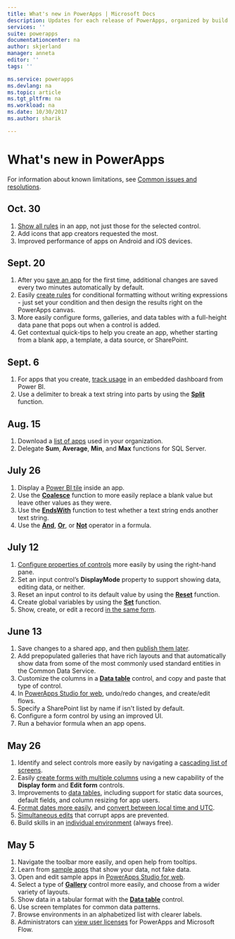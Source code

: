```yaml
---
title: What's new in PowerApps | Microsoft Docs
description: Updates for each release of PowerApps, organized by build number
services: ''
suite: powerapps
documentationcenter: na
author: skjerland
manager: anneta
editor: ''
tags: ''

ms.service: powerapps
ms.devlang: na
ms.topic: article
ms.tgt_pltfrm: na
ms.workload: na
ms.date: 10/30/2017
ms.author: sharik

---
```

# What's new in PowerApps
For information about known limitations, see [Common issues and resolutions](common-issues-and-resolutions.md).

## Oct. 30
1. [Show all rules](working-with-rules.md) in an app, not just those for the selected control.
2. Add icons that app creators requested the most.
3. Improved performance of apps on Android and iOS devices.

## Sept. 20
1. After you [save an app](save-publish-app.md) for the first time, additional changes are saved every two minutes automatically by default.
2. Easily [create rules](working-with-rules.md) for conditional formatting without writing expressions - just set your condition and then design the results right on the PowerApps canvas.
3. More easily configure forms, galleries, and data tables with a full-height data pane that pops out when a control is added.
4. Get contextual quick-tips to help you create an app, whether starting from a blank app, a template, a data source, or SharePoint.

## Sept. 6
1. For apps that you create, [track usage](app-analytics.md) in an embedded dashboard from Power BI.
2. Use a delimiter to break a text string into parts by using the **[Split](functions/function-split.md)** function.

## Aug. 15
1. Download a [list of apps](admin-view-apps.md) used in your organization.
2. Delegate **Sum**, **Average**, **Min**, and **Max** functions for SQL Server.

## July 26
1. Display a [Power BI tile](controls/control-power-bi-tile.md) inside an app.
2. Use the **[Coalesce](functions/function-isblank-isempty.md)** function to more easily replace a blank value but leave other values as they were.
3. Use the **[EndsWith](functions/function-startswith.md)** function to test whether a text string ends another text string.
4. Use the **[And](functions/operators.md)**, **[Or](functions/operators.md)**, or **[Not](functions/operators.md)** operator in a formula.

## July 12
1. [Configure properties of controls](add-configure-controls.md) more easily by using the right-hand pane.
2. Set an input control’s **DisplayMode** property to support showing data, editing data, or neither.
3. Reset an input control to its default value by using the **[Reset](functions/function-reset.md)** function.
4. Create global variables by using the **[Set](functions/function-set.md)** function.
5. Show, create, or edit a record [in the same form](functions/function-form.md).

## June 13
1. Save changes to a shared app, and then [publish them later](save-publish-app.md).
2. Add prepopulated galleries that have rich layouts and that automatically show data from some of the most commonly used standard entities in the Common Data Service.
3. Customize the columns in a **[Data table](controls/control-data-table.md)** control, and copy and paste that type of control.
4. In [PowerApps Studio for web](create-app-browser.md), undo/redo changes, and create/edit flows.
5. Specify a SharePoint list by name if isn't listed by default.
6. Configure a form control by using an improved UI.
7. Run a behavior formula when an app opens.

## May 26
1. Identify and select controls more easily by navigating a [cascading list of screens](add-configure-controls.md#find-and-select-a-screen-or-a-control).
2. Easily [create forms with multiple columns](working-with-form-layout.md) using a new capability of the **Display form** and **Edit form** controls.
3. Improvements to [data tables](controls/control-data-table.md), including support for static data sources, default fields, and column resizing for app users.
4. [Format dates more easily](controls/control-date-picker.md), and [convert between local time and UTC](functions/function-dateadd-datediff.md).
5. [Simultaneous edits](edit-app.md) that corrupt apps are prevented.
6. Build skills in an [individual environment](dev-community-plan.md) (always free).

## May 5
1. Navigate the toolbar more easily, and open help from tooltips.
2. Learn from [sample apps](open-and-run-a-sample-app.md) that show your data, not fake data.
3. Open and edit sample apps in [PowerApps Studio for web](create-app-browser.md).
4. Select a type of **[Gallery](controls/control-gallery.md)** control more easily, and choose from a wider variety of layouts.
5. Show data in a tabular format with the **[Data table](controls/control-data-table.md)** control.
6. Use screen templates for common data patterns.
7. Browse environments in an alphabetized list with clearer labels.
8. Administrators can [view user licenses](admin-view-user-licenses.md) for PowerApps and Microsoft Flow.

